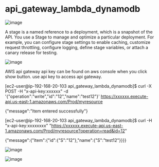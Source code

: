 # api_gateway_lambda_dynamodb


![image](https://user-images.githubusercontent.com/36766101/156271319-fc60b961-7fa5-4dd3-a7dc-6e35e98a8a8a.png)


A stage is a named reference to a deployment, which is a snapshot of the API. You use a Stage to manage and optimize a particular deployment. For example, you can configure stage settings to enable caching, customize request throttling, configure logging, define stage variables, or attach a canary release for testing.

![image](https://user-images.githubusercontent.com/36766101/156286132-43c46e1d-be06-4195-907b-4d77a59b9e30.png)

AWS api gateway api key can be found on aws console when you click show button. use api key to access api gateway.

[ec2-user@ip-192-168-20-103 api_gateway_lambda_dynamodb]$ curl -X POST -H "x-api-key:xxxxxx" -d '{"operation":"write","id":"12","name":"test12"}' https://xxxxxx.execute-api.us-east-1.amazonaws.com/Prod/myresource


{"message":"Item entered successfully"}


[ec2-user@ip-192-168-20-103 api_gateway_lambda_dynamodb]$  curl  -H "x-api-key:xxxxxxxx" "https://xxxxxx.execute-api.us-east-1.amazonaws.com/Prod/myresource?operation=read&id=12"


{"message":{"Item":{"id":{"S":"12"},"name":{"S":"test12"}}}}



![image](https://user-images.githubusercontent.com/36766101/154180283-baa6b3f9-a16b-43b0-b4f3-325a2d13372a.png)



![image](https://github.com/xiongye77/api_gateway_lambda_dynamodb/assets/36766101/bca75d4a-1341-4ce5-a518-454a413918cb)

